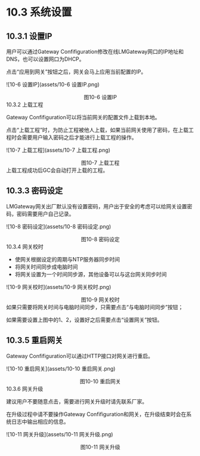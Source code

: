 # 10.3 系统设置

## 10.3.1 设置IP

用户可以通过Gateway Confifiguration修改在线LMGateway网口的IP地址和DNS，也可以设置网口为DHCP。 

点击“应用到网关”按钮之后，网关会马上应用当前配置的IP。

![10-6 设置IP](assets/10-6 设置IP.png)

<center>图10-6 设置IP</center



## 10.3.2 上载工程

Gateway Confifiguration可以将当前网关的配置文件上载到本地。 

点击“上载工程”时，为防止工程被他人上载，如果当前网关使用了密码，在上载工程时会需要用户输入密码之后才能进行上载工程的操作。

![10-7 上载工程](assets/10-7 上载工程.png)

<center>图10-7 上载工程</center

上载工程成功后GC会自动打开上载的工程。



## 10.3.3 密码设定

LMGateway网关出厂默认没有设置密码，用户出于安全的考虑可以给网关设置密码，密码需要用户自己记录。

![10-8 密码设定](assets/10-8 密码设定.png)

<center>图10-8 密码设定</center



## 10.3.4 网关校时

- 使网关根据设定的周期与NTP服务器同步时间 
- 将网关时间同步成电脑时间 
- 将网关设置为一个时间同步源，其他设备可以与这台网关同步时间

![10-9 网关校时](assets/10-9 网关校时.png)

<center>图10-9 网关校时</center

如果只需要将网关时间与电脑时间同步，只需要点击“与电脑时间同步”按钮； 

如果需要设置上图中的1、2，设置好之后需要点击“设置网关”按钮。 



## 10.3.5 重启网关

Gateway Confifiguration可以通过HTTP接口对网关进行重启。

![10-10 重启网关](assets/10-10 重启网关.png)

<center>图10-10 重启网关</center





## 10.3.6 网关升级

建议用户不要随意点击，需要进行网关升级时请先联系厂家。 

在升级过程中请不要操作Gateway Confifiguration和网关，在升级结束时会在系统日志中输出相应的信息。

![10-11 网关升级](assets/10-11 网关升级.png)

<center>图10-11 网关升级</center



